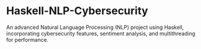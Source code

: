 # Haskell-NLP-Cybersecurity
An advanced Natural Language Processing (NLP) project using Haskell, incorporating cybersecurity features, sentiment analysis, and multithreading for performance.
